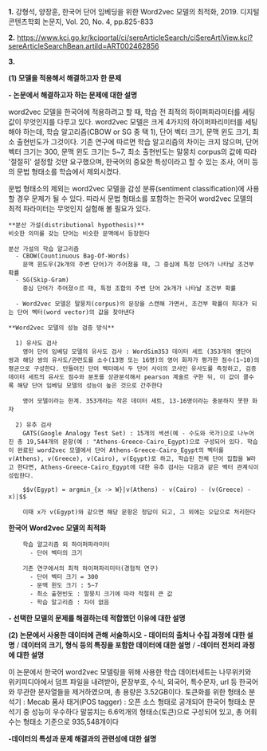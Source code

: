 **1.**
  강형석, 양장훈, 한국어 단어 임베딩을 위한 Word2vec 모델의 최적화, 2019. 디지털콘텐츠학회 논문지, Vol. 20, No. 4, pp.825-833

**2.**
  https://www.kci.go.kr/kciportal/ci/sereArticleSearch/ciSereArtiView.kci?sereArticleSearchBean.artiId=ART002462856

**3.**

**(1) 모델을 적용해서 해결하고자 한 문제**

**- 논문에서 해결하고자 하는 문제에 대한 설명**

  word2vec 모델을 한국어에 적용하려고 할 때, 학습 전 최적의 하이퍼파라미터를 세팅값이 무엇인지를 다루고 있다. word2vec 모델은 크게 4가지의 하이퍼파리미터를 세팅해야 하는데, 학습 알고리즘(CBOW or SG 중 택 1), 단어 벡터 크기, 문맥 윈도 크기, 최소 출현빈도가 그것이다. 기존 연구에 따르면 학습 알고리즘의 차이는 크지 않으며, 단어 벡터 크기는 300, 문맥 윈도 크기는 5~7, 최소 출현빈도는 말뭉치 corpus의 값에 따라 '절절히' 설정할 것만 요구했으며, 한국어의 중요한 특성이라고 할 수 있는 조사, 어미 등의 문법 형태소를 학습에서 제외시켰다.

  문법 형태소의 제외는 word2vec 모델을 감성 분류(sentiment classification)에 사용할 경우 문제가 될 수 있다. 따라서 문법 형태소를 포함하는 한국어 word2vec 모델의 최적 파라미터는 무엇인지 실험해 볼 필요가 있다.

    **분산 가설(distributional hypothesis)**
    비슷한 의미를 갖는 단어는 비슷한 문맥에서 등장한다

    분산 가설의 학습 알고리즘
      - CBOW(Countinuous Bag-Of-Words)
        문맥 윈도우(2k개의 주변 단어)가 주어졌을 때, 그 중심에 특정 단어가 나타날 조건부 확률
      - SG(Skip-Gram)
        중심 단어가 주어졌ㅇ르 때, 특정 조합의 주변 단어 2k개가 나타날 조건부 확률

      - Word2vec 모델은 말뭉치(corpus)의 문장을 스캔해 가면서, 조건부 확률이 최대가 되는 단어 벡터(word vector)의 값을 찾아낸다

    **Word2vec 모델의 성능 검증 방식**

      1) 유사도 검사
        영어 단어 임베딩 모델의 유사도 검사 : WordSim353 데이터 세트 (353개의 영단어 쌍과 해당 쌍의 유사도/관련도를 소수(13명 또는 16명)의 영어 화자가 평가한 점수(1~10)의 평균으로 구성한다. 만들어진 단어 벡터에서 두 단어 사이의 코사인 유사도를 측정하고, 검증 데이터 세트의 유사도 점수와 분포를 상관분석해서 pearson 계술르 구한 뒤, 이 값이 클수록 해당 단어 임베딩 모델의 성능이 높은 것으로 간주한다

        영어 모델이라는 한계. 353개라는 작은 데이터 세트, 13-16명이라는 충분하지 못한 화자

      2) 유추 검사
        GATS(Google Analogy Test Set) : 15개의 섹션(예 - 수도와 국가)으로 나누어진 총 19,544개의 문항(예 : "Athens-Greece-Cairo_Egypt)으로 구성되어 있다. 학습이 완료된 word2vec 모델에서 단어 Athens-Greece-Cairo_Egypt의 벡터를  v(Athens), v(Greece), v(Cairo), v(Egypt)로 하고, 학습된 전체 단어 집합을 W라고 한다면, Athens-Greece-Cairo_Egypt에 대한 유추 검사는 다음과 같은 벡터 관계식이 성립한다.

        $$v(Egypt) = argmin_{x -> W}|v(Athens) - v(Cairo) - (v(Greece) - x)|$$

        이때 x가 v(Egypt)와 같으면 해당 문항은 정답이 되고, 그 외에는 오답으로 처리한다

  **한국어 Word2vec 모델의 최적화**

        학습 알고리즘 외 하이퍼파라미터
          - 단어 벡터의 크기

        기존 연구에서의 최적 하이퍼파리미터(경험적 연구)
          - 단어 벡터 크기 = 300
          - 문맥 윈도 크기 : 5~7
          - 최소 출현빈도 : 말뭉치 크기에 따라 적절히 큰 값
          - 학습 알고리즘 : 차이 없음
        
**- 선택한 모델의 문제를 해결하는데 적합했던 이유에 대한 설명**

**(2) 논문에서 사용한 데이터에 관해 서술하시오**
**- 데이터의 출처나 수집 과정에 대한 설명** / **데이터의 크기, 형식 등의 특징을 포함한 데이터에 대한 설명** / 
**-데이터 전처리 과정에 대한 설명**

  이 논문에서 한국어 word2vec 모델링을 위해 사용한 학습 데이터세트는 나무위키와 위키피디아에서 덤프 파일을 내려받아, 문장부호, 수식, 외국어, 특수문자, url 등 한국어와 무관한 문자열들을 제거하였으며, 총 용량은 3.52GB이다. 
  토큰화를 위한 형태소 분석기 : Mecab 품사 태거(POS tagger) : 오픈 소스 형태로 공개되어 한국어 형태소 분석기 중 성능이 우수하다
  말뭉치는 6.6억개의 형태소(토큰)으로 구성되어 있고, 총 어휘 수는 형태소 기준으로 935,548개이다

**-데이터의 특성과 문제 해결과의 관련성에 대한 설명**






 

  

